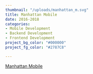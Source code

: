 ```yaml
---
thumbnail: "/uploads/manhattan_m.svg"
title: Manhattan Mobile
date: 2016-2018
categories:
- Mobile Development
- Backend Development
- Frontend Development
project_bg_color: "#000000"
project_fg_color: "#2787C8"

---
```

[Manhattan Mobile](https://www.manhattanmobile.com/ "https://www.manhattanmobile.com/")